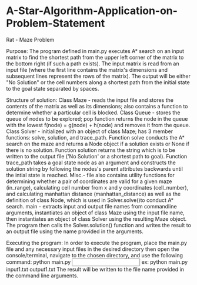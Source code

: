 # A-Star-Algorithm-Application-on-Problem-Statement
Rat - Maze Problem

Purpose:
    The program defined in main.py executes A* search on an input matrix to find the shortest path from
    the upper left corner of the matrix to the bottom right (if such a path exists). The input matrix is
    read from an input file (where the first line contains the
    matrix's dimensions and subsequent lines represent the rows of the matrix). The output will be either
    "No Solution" or the cell numbers along a shortest path from the initial state to the goal state
    separated by spaces.

Structure of solution:
    Class Maze - reads the input file and stores the contents of the matrix as well as its dimensions;
        also contains a function to determine whether a particular cell is blocked.
    Class Queue - stores the queue of nodes to be explored; pop function returns the node in the queue
        with the lowest f(node) = g(node) + h(node) and removes it from the queue.
    Class Solver - initialized with an object of class Maze; has 3 member functions: solve, solution,
        and trace_path. Function solve conducts the A* search on the maze and returns a Node object if
        a solution exists or None if there is no solution. Function solution returns the string which is
        to be written to the output file ('No Solution' or a shortest path to goal). Function trace_path
        takes a goal state node as an argument and constructs the solution string by following the nodes's
        parent attributes backwards until the intial state is reached.
    Misc.- file also contains utility functions for determining whether a pair of coordinates
        are valid for a given maze (in_range), calculating cell number from x and y coordinates (cell_number),
        and calculating manhattan distance (manhattan_distance) as well as the definition of class Node,
        which is used in Solver.solve()to conduct A* search.
    main - extracts input and output file names from commandline arguments, instantiates an object of
        class Maze using the input file name, then instantiates an object of class Solver using the
        resulting Maze object. The program then calls the Solver.solution() function and writes the result
        to an output file using the name provided in the arguments.

Executing the program:
    In order to execute the program, place the main.py file and any necessary input files in the desired
    directory then open the console/terminal, navigate to the chosen directory, and use the following command:
        python main.py <input file name> <output file name>
    ex:
        python main.py input1.txt output1.txt
    The result will be written to the file name provided in the command line arguments.

